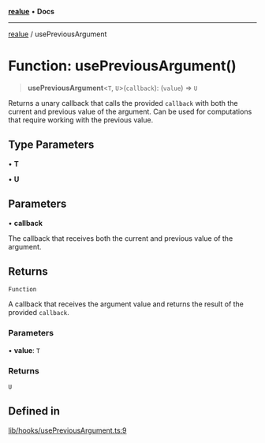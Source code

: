 [**realue**](../README.md) • **Docs**

***

[realue](../README.md) / usePreviousArgument

# Function: usePreviousArgument()

> **usePreviousArgument**\<`T`, `U`\>(`callback`): (`value`) => `U`

Returns a unary callback that calls the provided `callback` with both the current and previous value of the argument. Can be used for computations that require working with the previous value.

## Type Parameters

• **T**

• **U**

## Parameters

• **callback**

The callback that receives both the current and previous value of the argument.

## Returns

`Function`

A callback that receives the argument value and returns the result of the provided `callback`.

### Parameters

• **value**: `T`

### Returns

`U`

## Defined in

[lib/hooks/usePreviousArgument.ts:9](https://github.com/nevoland/realue/blob/fecd9dbe42b1c423720c721f1e676e4fdf968b4d/lib/hooks/usePreviousArgument.ts#L9)
